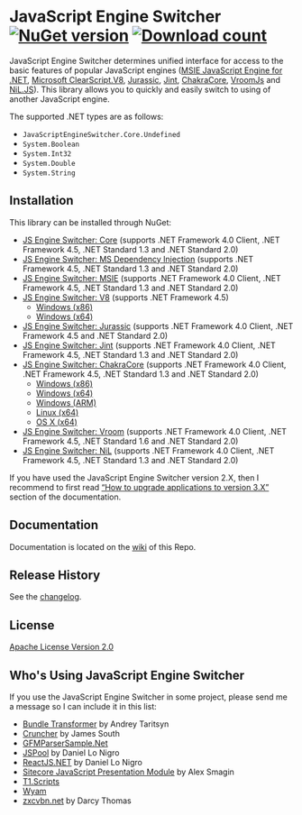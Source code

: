 JavaScript Engine Switcher [![NuGet version](http://img.shields.io/nuget/v/JavaScriptEngineSwitcher.Core.svg)](https://www.nuget.org/packages/JavaScriptEngineSwitcher.Core/)  [![Download count](https://img.shields.io/nuget/dt/JavaScriptEngineSwitcher.Core.svg)](https://www.nuget.org/packages/JavaScriptEngineSwitcher.Core/)
==========================

JavaScript Engine Switcher determines unified interface for access to the basic features of popular JavaScript engines ([MSIE JavaScript Engine for .NET](http://github.com/Taritsyn/MsieJavaScriptEngine), [Microsoft ClearScript.V8](http://github.com/Microsoft/ClearScript), [Jurassic](http://github.com/paulbartrum/jurassic), [Jint](http://github.com/sebastienros/jint), [ChakraCore](http://github.com/Microsoft/ChakraCore), [VroomJs](http://github.com/pauldotknopf/vroomjs-core) and [NiL.JS](https://github.com/nilproject/NiL.JS)).
This library allows you to quickly and easily switch to using of another JavaScript engine.

The supported .NET types are as follows:

 * `JavaScriptEngineSwitcher.Core.Undefined`
 * `System.Boolean`
 * `System.Int32`
 * `System.Double`
 * `System.String`

## Installation
This library can be installed through NuGet:

 * [JS Engine Switcher: Core](http://nuget.org/packages/JavaScriptEngineSwitcher.Core) (supports .NET Framework 4.0 Client, .NET Framework 4.5, .NET Standard 1.3 and .NET Standard 2.0)
 * [JS Engine Switcher: MS Dependency Injection](http://nuget.org/packages/JavaScriptEngineSwitcher.Extensions.MsDependencyInjection) (supports .NET Framework 4.5, .NET Standard 1.3 and .NET Standard 2.0)
 * [JS Engine Switcher: MSIE](http://nuget.org/packages/JavaScriptEngineSwitcher.Msie) (supports .NET Framework 4.0 Client, .NET Framework 4.5, .NET Standard 1.3 and .NET Standard 2.0)
 * [JS Engine Switcher: V8](http://nuget.org/packages/JavaScriptEngineSwitcher.V8) (supports .NET Framework 4.5)
   * [Windows (x86)](http://nuget.org/packages/JavaScriptEngineSwitcher.V8.Native.win-x86)
   * [Windows (x64)](http://nuget.org/packages/JavaScriptEngineSwitcher.V8.Native.win-x64)
 * [JS Engine Switcher: Jurassic](http://nuget.org/packages/JavaScriptEngineSwitcher.Jurassic) (supports .NET Framework 4.0 Client, .NET Framework 4.5 and .NET Standard 2.0)
 * [JS Engine Switcher: Jint](http://nuget.org/packages/JavaScriptEngineSwitcher.Jint) (supports .NET Framework 4.0 Client, .NET Framework 4.5, .NET Standard 1.3 and .NET Standard 2.0)
 * [JS Engine Switcher: ChakraCore](http://nuget.org/packages/JavaScriptEngineSwitcher.ChakraCore) (supports .NET Framework 4.0 Client, .NET Framework 4.5, .NET Standard 1.3 and .NET Standard 2.0)
   * [Windows (x86)](http://nuget.org/packages/JavaScriptEngineSwitcher.ChakraCore.Native.win-x86)
   * [Windows (x64)](http://nuget.org/packages/JavaScriptEngineSwitcher.ChakraCore.Native.win-x64)
   * [Windows (ARM)](http://nuget.org/packages/JavaScriptEngineSwitcher.ChakraCore.Native.win-arm)
   * [Linux (x64)](http://nuget.org/packages/JavaScriptEngineSwitcher.ChakraCore.Native.linux-x64)
   * [OS X (x64)](http://nuget.org/packages/JavaScriptEngineSwitcher.ChakraCore.Native.osx-x64)
 * [JS Engine Switcher: Vroom](http://nuget.org/packages/JavaScriptEngineSwitcher.Vroom) (supports .NET Framework 4.0 Client, .NET Framework 4.5, .NET Standard 1.6 and .NET Standard 2.0)
 * [JS Engine Switcher: NiL](http://nuget.org/packages/JavaScriptEngineSwitcher.NiL) (supports .NET Framework 4.0 Client, .NET Framework 4.5, .NET Standard 1.3 and .NET Standard 2.0)

If you have used the JavaScript Engine Switcher version 2.X, then I recommend to first read [“How to upgrade applications to version 3.X”](https://github.com/Taritsyn/JavaScriptEngineSwitcher/wiki/How-to-upgrade-applications-to-version-3.X) section of the documentation.

## Documentation
Documentation is located on the [wiki](https://github.com/Taritsyn/JavaScriptEngineSwitcher/wiki) of this Repo.

## Release History
See the [changelog](CHANGELOG.md).

## License
[Apache License Version 2.0](http://github.com/Taritsyn/JavaScriptEngineSwitcher/blob/master/LICENSE)

## Who's Using JavaScript Engine Switcher
If you use the JavaScript Engine Switcher in some project, please send me a message so I can include it in this list:

 * [Bundle Transformer](https://github.com/Taritsyn/BundleTransformer) by Andrey Taritsyn
 * [Cruncher](https://github.com/JimBobSquarePants/Cruncher) by James South
 * [GFMParserSample.Net](https://github.com/mad4-red/GFMParserSample.Net)
 * [JSPool](http://dan.cx/projects/jspool) by Daniel Lo Nigro
 * [ReactJS.NET](http://reactjs.net/) by Daniel Lo Nigro
 * [Sitecore JavaScript Presentation Module](https://github.com/asmagin/sitecore-js-presentation) by Alex Smagin
 * [T1.Scripts](http://nuget.org/packages/T1.Scripts)
 * [Wyam](http://wyam.io/)
 * [zxcvbn.net](https://github.com/darcythomas/zxcvbn.net) by Darcy Thomas